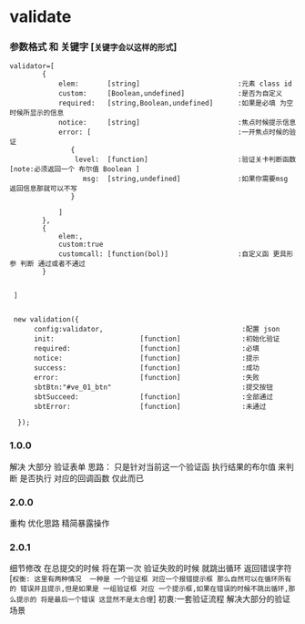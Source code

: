 # validate

### 参数格式 和 关键字 [`关键字会以这样的形式`]

    validator=[
            {
                elem:       [string]                        :元素 class id
                custom:     [Boolean,undefined]             :是否为自定义  
                required:   [string,Boolean,undefined]      :如果是必填 为空时候所显示的信息
                notice:     [string]                        :焦点时候提示信息
                error: [                                    :一开焦点时候的验证
                   {
                    level:  [function]                      :验证关卡判断函数 [note:必须返回一个 布尔值 Boolean ]
                      msg:  [string,undefined]              :如果你需要msg 返回信息那就可以不写 
                   }
                   
                ]
            },
            {
                elem:,
                custom:true
                customcall: [function(bol)]                 :自定义函 更具形参 判断 通过或者不通过 
            }
            
        
     ]  
     
     
     new validation({
          config:validator,                                  :配置 json
          init:                     [function]               :初始化验证
          required:                 [function]               :必填
          notice:                   [function]               :提示
          success:                  [function]               :成功
          error:                    [function]               :失败
          sbtBtn:"#ve_01_btn"                                :提交按钮
          sbtSucceed:               [function]               :全部通过
          sbtError:                 [function]               :未通过
    
      });
### 1.0.0
解决 大部分 验证表单
思路： 只是针对当前这一个验证函 执行结果的布尔值 来判断 是否执行 对应的回调函数 仅此而已

### 2.0.0
重构 优化思路 精简暴露操作

### 2.0.1
细节修改 在总提交的时候 将在第一次 验证失败的时候 就跳出循环 返回错误字符
[`权衡: 这里有两种情况  一种是 一个验证框 对应一个报错提示框 那么自然可以在循环所有的 错误并且提示,但是如果是 一组验证框 对应 一个提示框,如果在错误的时候不跳出循环,那么提示的 将是最后一个错误 这显然不是太合理`]
初衷:一套验证流程 解决大部分的验证场景
